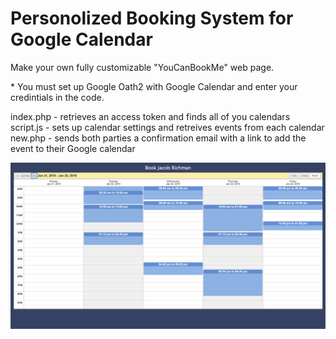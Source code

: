# Personolized Booking System for Google Calendar
Make your own fully customizable "YouCanBookMe" web page.

\* You must set up Google Oath2 with Google Calendar and enter your credintials in the code.


index.php - retrieves an access token and finds all of you calendars<br>
script.js - sets up calendar settings and retreives events from each calendar<br>
new.php - sends both parties a confirmation email with a link to add the event to their Google calendar

<img src="screen_shot.png"/>
